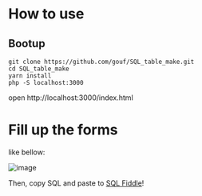 # How to use

## Bootup

```console
git clone https://github.com/gouf/SQL_table_make.git
cd SQL_table_make
yarn install
php -S localhost:3000
```
open http://localhost:3000/index.html

# Fill up the forms

like bellow:

![image](https://t.gyazo.com/teams/liteskyblue/09579b4930c424de2fc7ca89d5f156e3.png)

Then, copy SQL and paste to [SQL Fiddle](http://sqlfiddle.com)!

